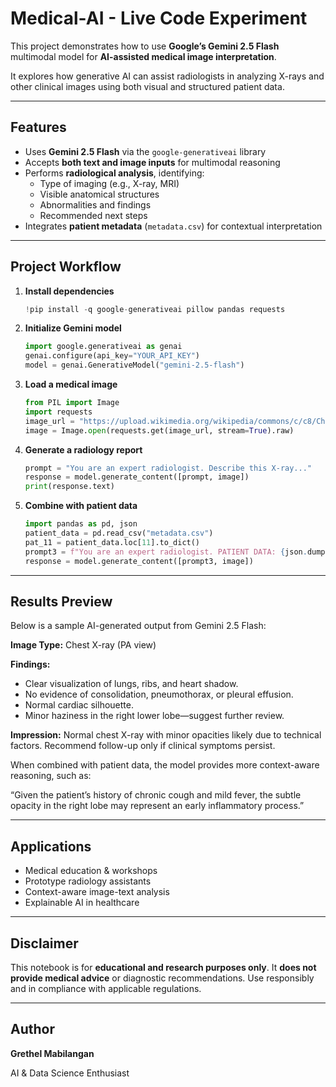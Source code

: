 # Medical-AI - Live Code Experiment

This project demonstrates how to use **Google’s Gemini 2.5 Flash** multimodal model for **AI-assisted medical image interpretation**.

It explores how generative AI can assist radiologists in analyzing X-rays and other clinical images using both visual and structured patient data.

---

## Features
- Uses **Gemini 2.5 Flash** via the `google-generativeai` library
- Accepts **both text and image inputs** for multimodal reasoning
- Performs **radiological analysis**, identifying:
  - Type of imaging (e.g., X-ray, MRI)
  - Visible anatomical structures
  - Abnormalities and findings
  - Recommended next steps
- Integrates **patient metadata** (`metadata.csv`) for contextual interpretation

---

## Project Workflow
1. **Install dependencies**
   ```python
   !pip install -q google-generativeai pillow pandas requests
    ````
2. **Initialize Gemini model**

   ```python
   import google.generativeai as genai
   genai.configure(api_key="YOUR_API_KEY")
   model = genai.GenerativeModel("gemini-2.5-flash")
   ```
3. **Load a medical image**

   ```python
   from PIL import Image
   import requests
   image_url = "https://upload.wikimedia.org/wikipedia/commons/c/c8/Chest_Xray_PA_3-8-2010.png"
   image = Image.open(requests.get(image_url, stream=True).raw)
   ```
4. **Generate a radiology report**

   ```python
   prompt = "You are an expert radiologist. Describe this X-ray..."
   response = model.generate_content([prompt, image])
   print(response.text)
   ```
5. **Combine with patient data**

   ```python
   import pandas as pd, json
   patient_data = pd.read_csv("metadata.csv")
   pat_11 = patient_data.loc[11].to_dict()
   prompt3 = f"You are an expert radiologist. PATIENT DATA: {json.dumps(pat_11, indent=2)}"
   response = model.generate_content([prompt3, image])
   ```
---
## Results Preview

Below is a sample AI-generated output from Gemini 2.5 Flash:

**Image Type:** Chest X-ray (PA view)

**Findings:**
- Clear visualization of lungs, ribs, and heart shadow.
- No evidence of consolidation, pneumothorax, or pleural effusion.
- Normal cardiac silhouette.
- Minor haziness in the right lower lobe—suggest further review.

**Impression:**
Normal chest X-ray with minor opacities likely due to technical factors.
Recommend follow-up only if clinical symptoms persist.

When combined with patient data, the model provides more context-aware reasoning, such as:

“Given the patient’s history of chronic cough and mild fever, the subtle opacity in the right lobe may represent an early inflammatory process.”


---

## Applications

* Medical education & workshops
* Prototype radiology assistants
* Context-aware image-text analysis
* Explainable AI in healthcare

---

## Disclaimer

This notebook is for **educational and research purposes only**.
It **does not provide medical advice** or diagnostic recommendations.
Use responsibly and in compliance with applicable regulations.

---

## Author

**Grethel Mabilangan**

AI & Data Science Enthusiast


```
